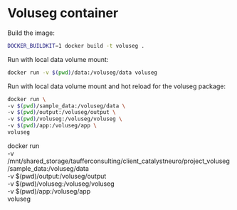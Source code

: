 # Voluseg container

Build the image:
```bash
DOCKER_BUILDKIT=1 docker build -t voluseg .
```

Run with local data volume mount:
```bash
docker run -v $(pwd)/data:/voluseg/data voluseg
```

Run with local data volume mount and hot reload for the voluseg package:
```bash
docker run \
-v $(pwd)/sample_data:/voluseg/data \
-v $(pwd)/output:/voluseg/output \
-v $(pwd)/voluseg:/voluseg/voluseg \
-v $(pwd)/app:/voluseg/app \
voluseg
```

docker run \
-v /mnt/shared_storage/taufferconsulting/client_catalystneuro/project_voluseg/sample_data:/voluseg/data \
-v $(pwd)/output:/voluseg/output \
-v $(pwd)/voluseg:/voluseg/voluseg \
-v $(pwd)/app:/voluseg/app \
voluseg
